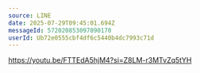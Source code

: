 ```yaml
---
source: LINE
date: 2025-07-29T09:45:01.694Z
messageId: 572020853097890170
userId: Ub72e0555cbf4df6c5440b4dc7993c71d
---
```


https://youtu.be/FTTEdA5hjM4?si=Z8LM-r3MTvZq5tYH